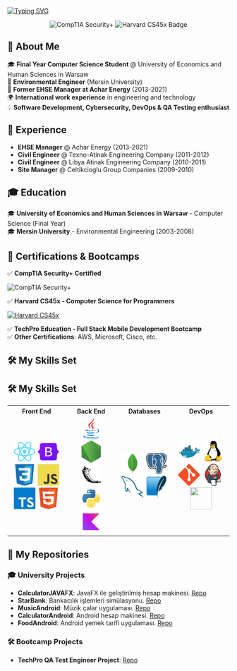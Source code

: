 [![Typing SVG](https://readme-typing-svg.demolab.com?font=Fira+Code&weight=600&size=35&duration=2000&pause=1000&color=1E88E5&multiline=true&width=435&height=100&lines=%24whoami;Bu%C4%9Fra+Han)](https://git.io/typing-svg)

<p align="center">
  <img src="https://raw.githubusercontent.com/hanbugra82/hanbugra82/main/securityplus-badge.png" width="200" alt="CompTIA Security+">
  <img src="https://cs45.harvard.edu/certificates/fc311192-c7b6-4a5b-9721-dd5d7db4ed2c/badge" width="200" alt="Harvard CS45x Badge">
</p>

## 🚀 About Me  
🎓 **Final Year Computer Science Student** @ University of Economics and Human Sciences in Warsaw  
🌱 **Environmental Engineer** (Mersin University)  
💼 **Former EHSE Manager at Achar Energy** (2013-2021)  
🌍 **International work experience** in engineering and technology  
💡 **Software Development, Cybersecurity, DevOps & QA Testing enthusiast**  

## 📜 Experience  
- **EHSE Manager** @ Achar Energy (2013-2021)  
- **Civil Engineer** @ Texno-Atinak Engineering Company (2011-2012)  
- **Civil Engineer** @ Libya Atinak Engineering Company (2010-2011)  
- **Site Manager** @ Celtikcioglu Group Companies (2009-2010)  

## 🎓 Education  
🎓 **University of Economics and Human Sciences in Warsaw** - Computer Science (Final Year)  
🎓 **Mersin University** - Environmental Engineering (2003-2008)  

## 🎯 Certifications & Bootcamps  
✅ **CompTIA Security+ Certified**  
<p>
  <img src="https://raw.githubusercontent.com/hanbugra82/hanbugra82/main/securityplus-badge.png" width="145" alt="CompTIA Security+">
</p>

✅ **Harvard CS45x - Computer Science for Programmers**  
<p>
  <a href="https://cs45.harvard.edu/certificates/fc311192-c7b6-4a5b-9721-dd5d7db4ed2c">
    <img src="https://cs45.harvard.edu/certificates/fc311192-c7b6-4a5b-9721-dd5d7db4ed2c/badge" width="145" alt="Harvard CS45x">
  </a>
</p>

✅ **TechPro Education - Full Stack Mobile Development Bootcamp**  
✅ **Other Certifications**: AWS, Microsoft, Cisco, etc.  

## 🛠 My Skills Set  

## 🛠 My Skills Set  

<table style="border-collapse: collapse; border: none;">
  <tr>
    <th align="center">Front End</th>
    <th align="center">Back End</th>
    <th align="center">Databases</th>
    <th align="center">DevOps</th>
  </tr>
  <tr>
    <td align="center" style="border: none;">
      <img src="https://raw.githubusercontent.com/devicons/devicon/v2.16.0/icons/react/react-original.svg" width="50" height="50"/>
      <img src="https://raw.githubusercontent.com/devicons/devicon/v2.16.0/icons/bootstrap/bootstrap-original.svg" width="50" height="50"/>
      <img src="https://raw.githubusercontent.com/devicons/devicon/v2.16.0/icons/css3/css3-original.svg" width="50" height="50"/>
      <img src="https://raw.githubusercontent.com/devicons/devicon/v2.16.0/icons/javascript/javascript-original.svg" width="50" height="50"/>
      <img src="https://raw.githubusercontent.com/devicons/devicon/v2.16.0/icons/typescript/typescript-original.svg" width="50" height="50"/>
      <img src="https://raw.githubusercontent.com/devicons/devicon/v2.16.0/icons/html5/html5-original.svg" width="50" height="50"/>
    </td>
    <td align="center" style="border: none;">
      <img src="https://raw.githubusercontent.com/devicons/devicon/v2.16.0/icons/java/java-original.svg" width="50" height="50"/>
      <img src="https://raw.githubusercontent.com/devicons/devicon/v2.16.0/icons/nodejs/nodejs-original.svg" width="50" height="50"/>
      <img src="https://raw.githubusercontent.com/devicons/devicon/v2.16.0/icons/flask/flask-original.svg" width="50" height="50"/>
      <img src="https://raw.githubusercontent.com/devicons/devicon/v2.16.0/icons/python/python-original.svg" width="50" height="50"/>
      <img src="https://raw.githubusercontent.com/devicons/devicon/v2.16.0/icons/kotlin/kotlin-original.svg" width="50" height="50"/>
    </td>
    <td align="center" style="border: none;">
      <img src="https://raw.githubusercontent.com/devicons/devicon/v2.16.0/icons/mongodb/mongodb-original.svg" width="50" height="50"/>
      <img src="https://raw.githubusercontent.com/devicons/devicon/v2.16.0/icons/postgresql/postgresql-original.svg" width="50" height="50"/>
      <img src="https://raw.githubusercontent.com/devicons/devicon/v2.16.0/icons/mysql/mysql-original.svg" width="50" height="50"/>
      <img src="https://raw.githubusercontent.com/devicons/devicon/v2.16.0/icons/sqlite/sqlite-original.svg" width="50" height="50"/>
    </td>
    <td align="center" style="border: none;">
      <img src="https://raw.githubusercontent.com/devicons/devicon/v2.16.0/icons/docker/docker-original.svg" width="50" height="50"/>
      <img src="https://raw.githubusercontent.com/devicons/devicon/v2.16.0/icons/linux/linux-original.svg" width="50" height="50"/>
      <img src="https://raw.githubusercontent.com/devicons/devicon/v2.16.0/icons/git/git-original.svg" width="50" height="50"/>
      <img src="https://raw.githubusercontent.com/devicons/devicon/v2.16.0/icons/jenkins/jenkins-original.svg" width="50" height="50"/>
      <img src="https://upload.wikimedia.org/wikipedia/commons/8/8e/Jira_Software_icon.svg" width="50" height="50"/> <!-- Jira -->
    </td>
  </tr>
</table>



## 📂 My Repositories  
### 🎓 University Projects  
- **CalculatorJAVAFX**: JavaFX ile geliştirilmiş hesap makinesi. [Repo](https://github.com/bugra-university/calculatorJAVAFX)
- **StarBank**: Bankacılık işlemleri simülasyonu. [Repo](https://github.com/bugra-university/starBank)
- **MusicAndroid**: Müzik çalar uygulaması. [Repo](https://github.com/bugra-university/musicAndroid)  
- **CalculatorAndroid**: Android hesap makinesi. [Repo](https://github.com/bugra-university/calculatorAndroid)    
- **FoodAndroid**: Android yemek tarifi uygulaması. [Repo](https://github.com/bugra-university/foodAndroid)  

### 🛠️ Bootcamp Projects  
- **TechPro QA Test Engineer Project**: [Repo](https://github.com/bugra-bootcamps/bugra-techPro171)  
